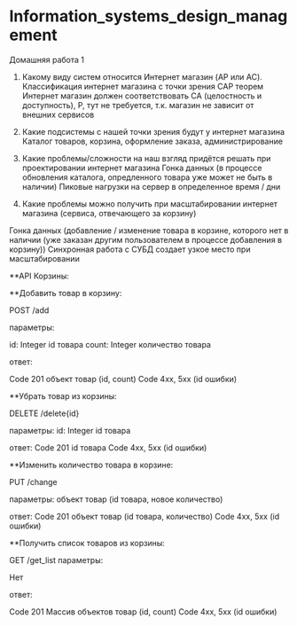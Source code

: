 # Information_systems_design_management
Домашняя работа 1

1. Какому виду систем относится Интернет магазин (AP или AC). Классификация интернет магазина с точки зрения CAP теорем
Интернет магазин должен соответствовать CA (целостность и доступность), P, тут не требуется, т.к. магазин не зависит от внешних сервисов

2. Какие подсистемы с нашей точки зрения будут у интернет магазина
Каталог товаров, корзина, оформление заказа, администрирование

3. Какие проблемы/сложности на наш взгляд придётся решать при проектировании интернет магазина
Гонка данных (в процессе обновления каталога, опредленного товара уже может не быть в наличии)
Пиковые нагрузки на сервер в определенное время / дни

4. Какие проблемы можно получить при масштабировании интернет магазина (сервиса, отвечающего за корзину)

Гонка данных (добавление / изменение товара в корзине, которого нет в наличии (уже заказан другим пользователем в процессе добавления в корзину))
Синхронная работа с СУБД создает узкое место при масштабировании

**API Корзины:

**Добавить товар в корзину:

POST /add

параметры:

id: Integer id товара
count: Integer количество товара

ответ:

Code 201 объект товар (id, count)
Code 4xx, 5xx (id ошибки)


**Убрать товар из корзины:

DELETE /delete{id}

параметры:
id: Integer id товара

ответ:
Code 201 id товара
Code 4xx, 5xx (id ошибки)

**Изменить количество товара в корзине:

PUT /change

параметры:
объект товар (id товара, новое количество)

ответ:
Code 201 объект товар (id товара, количество)
Code 4xx, 5xx (id ошибки)

**Получить список товаров из корзины:

GET /get_list
параметры:

Нет

ответ:

Code 201 Массив объектов товар (id, count)
Code 4xx, 5xx (id ошибки)
